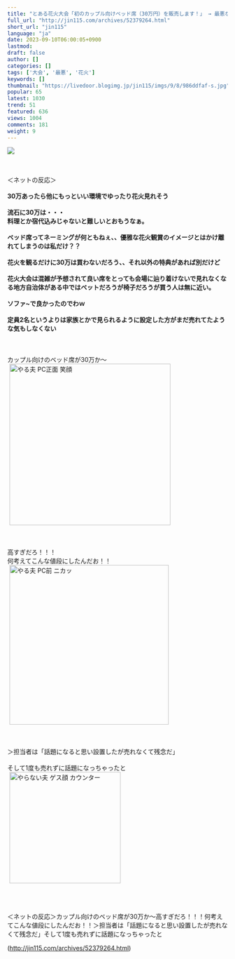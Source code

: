 ```yaml
---
title: "とある花火大会「初のカップル向けベッド席（30万円）を販売します！」 → 最悪なことになるｗｗｗｗｗ : オレ的ゲーム速報＠刃"
full_url: "http://jin115.com/archives/52379264.html"
short_url: "jin115"
language: "ja"
date: 2023-09-10T06:00:05+0900
lastmod: 
draft: false
author: []
categories: []
tags: ['大会', '最悪', '花火']
keywords: []
thumbnail: "https://livedoor.blogimg.jp/jin115/imgs/9/8/986ddfaf-s.jpg"
popular: 65
latest: 1030
trend: 51
featured: 636
views: 1004
comments: 181
weight: 9
---
```


![](https://livedoor.blogimg.jp/jin115/imgs/9/8/986ddfaf-s.jpg)

<div><a name='more'></a> <br> <br> ＜ネットの反応＞<br> <br> <b>30万あったら他にもっといい環境でゆったり花火見れそう</b><br> <br> <b>流石に30万は・・・<br> 料理とか宿代込みじゃないと難しいとおもうなぁ。</b><br> <br> <b>ベッド席ってネーミングが何ともねぇ、、優雅な花火観賞のイメージとはかけ離れてしまうのは私だけ？？</b><br> <br> <b>花火を観るだけに30万は買わないだろう、、それ以外の特典があれば別だけど</b><br> <br> <b>花火大会は混雑が予想されて良い席をとっても会場に辿り着けないで見れなくなる地方自治体がある中ではベットだろうが椅子だろうが買う人は無に近い。</b><br> <br> <b>ソファ~で良かったのでわｗ</b><br> <br> <b>定員2名というよりは家族とかで見られるように設定した方がまだ売れてたような気もしなくない</b><br> <br> <br> <br> カップル向けのベッド席が30万か〜<br> <img src='https://livedoor.blogimg.jp/jin115/imgs/2/7/27833c1c.gif' alt='やる夫 PC正面 笑顔' width='368' border='0' hspace='5' class='pict'><br> <br> <br> <br> 高すぎだろ！！！<br> 何考えてこんな値段にしたんだお！！<br> <img src='https://livedoor.blogimg.jp/jin115/imgs/e/a/ea68df4e.gif' alt='やる夫 PC前 ニカッ' width='364' border='0' hspace='5' class='pict'><br> <br> <br> <br> ＞担当者は「話題になると思い設置したが売れなくて残念だ」<br> <br> そして1度も売れずに話題になっちゃったと<br> <img src='https://livedoor.blogimg.jp/jin115/imgs/1/b/1b80878f.gif' alt='やらない夫 ゲス顔 カウンター' width='254' border='0' hspace='5' class='pict'><br> <br> <br> <br> <p>＜ネットの反応＞カップル向けのベッド席が30万か〜高すぎだろ！！！何考えてこんな値段にしたんだお！！＞担当者は「話題になると思い設置したが売れなくて残念だ」そして1度も売れずに話題になっちゃったと</p></div>

(http://jin115.com/archives/52379264.html)
